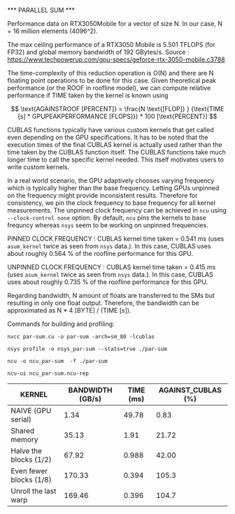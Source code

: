 *** PARALLEL SUM ***

Performance data on RTX3050Mobile for a vector of size N. In our case, N = 16 million elements (4096^2).

The max ceiling performance of a RTX3050 Mobile is 5.501 TFLOPS (for FP32) and global memory bandwidth of 192 GBytes/s.
Source : https://www.techpowerup.com/gpu-specs/geforce-rtx-3050-mobile.c3788


The time-complexity of this reduction operation  is O(N) and there are N floating point operations to be done for this case. Given theoretical peak performance (or the ROOF in roofline model), we can compute relative performance if TIME taken by the kernel is known using

$$ \text{AGAINSTROOF [PERCENT]} = \frac{N \text{[FLOP]} } {\text{TIME [s] *  GPUPEAKPERFORMANCE [FLOPS]}} * 100 [\text{PERCENT}] $$


CUBLAS functions typically have various custom kernels that get called even depending on the GPU specifications. It has to be noted that the execution times of the final CUBLAS kernel is actually used rather than the time taken by the CUBLAS function itself. The CUBLAS functions take much longer time to call the specific kernel needed. This itself motivates users to write custom kernels.


In a real world scenario, the GPU adaptively chooses varying frequency which is typically higher than the base frequency. Letting GPUs unpinned on the frequency might provide inconsistent results. Therefore for consistency, we pin the clock frequency to base frequency for all kernel measurements. The unpinned clock frequency can be achieved in `ncu` using `--clock-control none` option. By default, `ncu` pins the kernels to base frequncy whereas `nsys` seem to be working on unpinned frequencies.

PINNED CLOCK FREQUENCY : CUBLAS kernel time taken = 0.541 ms (uses `asum_kernel` twice as seen from `nsys` data.). In this case, CUBLAS uses about roughly 0.564 % of the roofline performance for this GPU.

UNPINNED CLOCK FREQUENCY : CUBLAS kernel time taken = 0.415 ms (uses `asum_kernel` twice as seen from `nsys` data.). In this case, CUBLAS uses about roughly 0.735 % of the roofline performance for this GPU.


Regarding bandwidth, N amount of floats are transferred to the SMs but resulting in only one float output. Therefore, the bandwidth can be approximated as N * 4 [BYTE] / (TIME [s]).

Commands for building and profiling:

`nvcc par-sum.cu -o par-sum -arch=sm_80 -lcublas`

`nsys profile -o nsys_par-sum --stats=true ./par-sum`

`ncu -o ncu_par-sum  -f ./par-sum`

`ncu-ui ncu_par-sum.ncu-rep`



|KERNEL    	  		|BANDWIDTH (GB/s)    	|TIME (ms) 	|AGAINST_CUBLAS (%)
| ------------------------- 	| --------------------- | ------------- | ----------------
|NAIVE (GPU serial)		|1.34			|49.78		|0.83
|Shared memory			|35.13			|1.91		|21.72
|Halve the blocks (1/2)		|67.92			|0.988		|42.00
|Even fewer blocks (1/8)	|170.33			|0.394		|105.3
|Unroll the last warp   	|169.46			|0.396		|104.7

